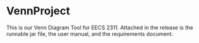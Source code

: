 # VennProject
This is our Venn Diagram Tool for EECS 2311.
Attached in the release is the runnable jar file, the user manual, and the requirements document.
